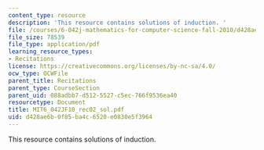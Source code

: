 ```yaml
---
content_type: resource
description: 'This resource contains solutions of induction. '
file: /courses/6-042j-mathematics-for-computer-science-fall-2010/d428ae6b0f85ba4c6520e0830e5f3964_MIT6_042JF10_rec02_sol.pdf
file_size: 78539
file_type: application/pdf
learning_resource_types:
- Recitations
license: https://creativecommons.org/licenses/by-nc-sa/4.0/
ocw_type: OCWFile
parent_title: Recitations
parent_type: CourseSection
parent_uid: 088adbb7-d512-5527-c5ec-766f9536ea40
resourcetype: Document
title: MIT6_042JF10_rec02_sol.pdf
uid: d428ae6b-0f85-ba4c-6520-e0830e5f3964
---
```

This resource contains solutions of induction. 